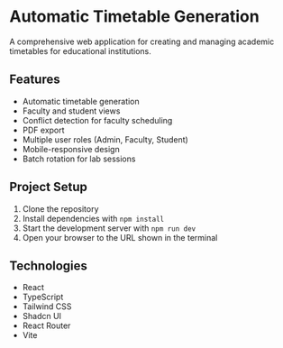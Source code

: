 
# Automatic Timetable Generation

A comprehensive web application for creating and managing academic timetables for educational institutions.

## Features

- Automatic timetable generation
- Faculty and student views
- Conflict detection for faculty scheduling
- PDF export
- Multiple user roles (Admin, Faculty, Student)
- Mobile-responsive design
- Batch rotation for lab sessions

## Project Setup

1. Clone the repository
2. Install dependencies with `npm install`
3. Start the development server with `npm run dev`
4. Open your browser to the URL shown in the terminal


## Technologies

- React
- TypeScript
- Tailwind CSS
- Shadcn UI
- React Router
- Vite
